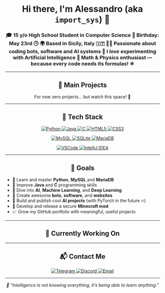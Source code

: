 <h1 align="center">Hi there, I'm Alessandro (aka <code>import_sys</code>) 👋</h1>

<h3 align="center">
  🎓 15 y/o High School Student in Computer Science  
  📅 Birthday: May 23rd 🕒  
  🌍 Based in Sicily, Italy 🇮🇹  
  👨‍💻 Passionate about coding bots, software and AI systems  
  🧠 I <em>love</em> experimenting with Artificial Intelligence  
  📐 Math & Physics enthusiast — because every code needs its formulas! ⚛️
</h3>

---

<h2 align="center">🚀 Main Projects</h2>

<p align="center">
  For now zero projects... but watch this space! 👀
</p>

---

<h2 align="center">🧠 Tech Stack</h2>

<p align="center">
  <a href="https://www.python.org/" target="_blank" rel="noopener noreferrer">
    <img src="https://img.shields.io/badge/-Python-3776AB?style=for-the-badge&logo=python&logoColor=white" alt="Python"/>
  </a>
  <a href="https://www.java.com/" target="_blank" rel="noopener noreferrer">
    <img src="https://img.shields.io/badge/-Java-007396?style=for-the-badge&logo=java&logoColor=white" alt="Java"/>
  </a>
  <a href="https://en.wikipedia.org/wiki/C_(programming_language)" target="_blank" rel="noopener noreferrer">
    <img src="https://img.shields.io/badge/-C-A8B9CC?style=for-the-badge&logo=c&logoColor=white" alt="C"/>
  </a>
  <a href="https://developer.mozilla.org/en-US/docs/Web/HTML" target="_blank" rel="noopener noreferrer">
    <img src="https://img.shields.io/badge/-HTML5-E34F26?style=for-the-badge&logo=html5&logoColor=white" alt="HTML5"/>
  </a>
  <a href="https://developer.mozilla.org/en-US/docs/Web/CSS" target="_blank" rel="noopener noreferrer">
    <img src="https://img.shields.io/badge/-CSS3-1572B6?style=for-the-badge&logo=css3&logoColor=white" alt="CSS3"/>
  </a>
</p>

<p align="center">
  <a href="https://www.mysql.com/" target="_blank" rel="noopener noreferrer">
    <img src="https://img.shields.io/badge/-MySQL-4479A1?style=for-the-badge&logo=mysql&logoColor=white" alt="MySQL"/>
  </a>
  <a href="https://www.sqlite.org/index.html" target="_blank" rel="noopener noreferrer">
    <img src="https://img.shields.io/badge/-SQLite-003B57?style=for-the-badge&logo=sqlite&logoColor=white" alt="SQLite"/>
  </a>
  <a href="https://mariadb.org/" target="_blank" rel="noopener noreferrer">
    <img src="https://img.shields.io/badge/-MariaDB-003545?style=for-the-badge&logo=mariadb&logoColor=white" alt="MariaDB"/>
  </a>
</p>

<p align="center">
  <a href="https://code.visualstudio.com/" target="_blank" rel="noopener noreferrer">
    <img src="https://img.shields.io/badge/-VSCode-007ACC?style=for-the-badge&logo=visual-studio-code&logoColor=white" alt="VSCode"/>
  </a>
  <a href="https://www.jetbrains.com/idea/" target="_blank" rel="noopener noreferrer">
    <img src="https://img.shields.io/badge/-IntelliJ_IDEA-000000?style=for-the-badge&logo=intellij-idea&logoColor=white" alt="IntelliJ IDEA"/>
  </a>
</p>

---

<h2 align="center">🎯 Goals</h2>

<ul>
  <li>🔄 Learn and master <strong>Python</strong>, <strong>MySQL</strong> and <strong>MariaDB</strong></li>
  <li>🔄 Improve <strong>Java</strong> and <strong>C</strong> programming skills</li>
  <li>🔄 Dive into <strong>AI</strong>, <strong>Machine Learning</strong>, and <strong>Deep Learning</strong></li>
  <li>🔄 Create awesome <strong>bots</strong>, <strong>software</strong>, and <strong>websites</strong></li>
  <li>🔄 Build and publish cool <strong>AI projects</strong> (with PyTorch in the future 🔥)</li>
  <li>🔄 Develop and release a secure <strong>Minecraft mod</strong></li>
  <li>📈 Grow my GitHub portfolio with meaningful, useful projects</li>
</ul>

---

<h2 align="center">💼 Currently Working On</h2>

<p align="center">
  <!-- Vuoto, da riempire quando hai progetti attivi -->
</p>

---

<h2 align="center">📬 Contact Me</h2>

<p align="center">
  <a href="https://t.me/itsamoduu" target="_blank" rel="noopener noreferrer">
    <img src="https://img.shields.io/badge/Telegram-0088CC?style=for-the-badge&logo=telegram&logoColor=white" alt="Telegram"/>
  </a>
  <a href="https://discord.com/users/tuoID" target="_blank" rel="noopener noreferrer">
    <img src="https://img.shields.io/badge/Discord-5865F2?style=for-the-badge&logo=discord&logoColor=white" alt="Discord"/>
  </a>
  <a href="mailto:developer.mirko@gmail.com" target="_blank" rel="noopener noreferrer">
    <img src="https://img.shields.io/badge/Email-D14836?style=for-the-badge&logo=gmail&logoColor=white" alt="Email"/>
  </a>
</p>

---

<p align="center"><em>🧠 "Intelligence is not knowing everything, it's being able to learn anything."</em></p>
